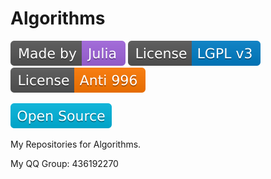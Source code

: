 # Algorithms

[![Made by Julia](MadebyJulia.svg)](https://julialang.org/)
[![License: LGPL v3](LicenseLGPLv3.svg)](https://www.gnu.org/licenses/lgpl-3.0)
[![License: NPL](LicenseNPL.svg)](https://github.com/996icu/996.ICU/blob/master/LICENSE)

![Opensource](OpenSource.svg)

My Repositories for Algorithms.

My QQ Group: 436192270